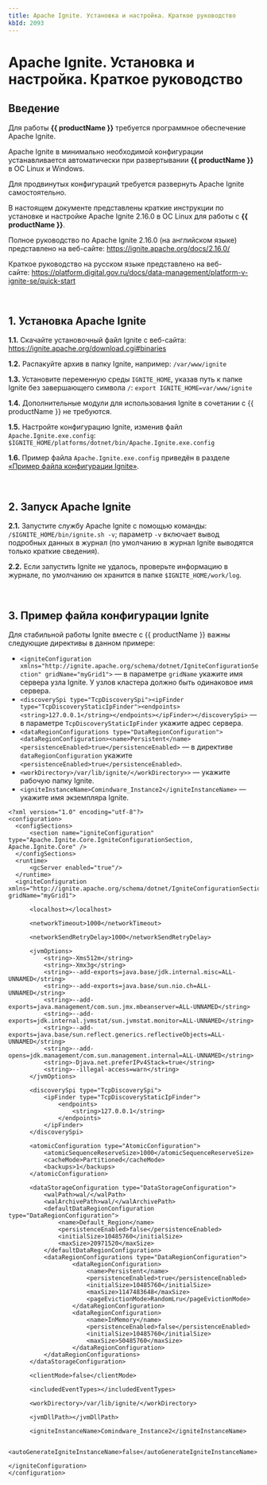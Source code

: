 ```yaml
---
title: Apache Ignite. Установка и настройка. Краткое руководство
kbId: 2093
---
```


# Apache Ignite. Установка и настройка. Краткое руководство

## Введение

Для работы **{{ productName }}** требуется программное обеспечение Apache Ignite.

Apache Ignite в минимально необходимой конфигурации устанавливается автоматически при развертывании **{{ productName }}** в ОС Linux и Windows.

Для продвинутых конфигураций требуется развернуть Apache Ignite самостоятельно.

В настоящем документе представлены краткие инструкции по установке и настройке Apache Ignite 2.16.0 в ОС Linux для работы с **{{ productName }}**.

Полное руководство по Apache Ignite 2.16.0 (на английском языке) представлено на веб-сайте: <https://ignite.apache.org/docs/2.16.0/>

Краткое руководство на русском языке представлено на веб-сайте: <https://platform.digital.gov.ru/docs/data-management/platform-v-ignite-se/quick-start>

 

## 1. Установка Apache Ignite

**1.1.** Скачайте установочный файл Ignite с веб-сайта: <https://ignite.apache.org/download.cgi#binaries>

**1.2.** Распакуйте архив в папку Ignite, например: `/var/www/ignite`

**1.3.** Установите переменную среды `IGNITE_HOME`, указав путь к папке Ignite без завершающего символа `/`: `export IGNITE_HOME=var/www/ignite`

**1.4.** Дополнительные модули для использования Ignite в сочетании с {{ productName }} не требуются.

**1.5.** Настройте конфигурацию Ignite, изменив файл `Apache.Ignite.exe.config`: `$IGNITE_HOME/platforms/dotnet/bin/Apache.Ignite.exe.config`

**1.6.** Пример файла `Apache.Ignite.exe.config` приведён в разделе [«Пример файла конфигурации Ignite»](#mcetoc_1g773nmjt5).

 

## 2. Запуск Apache Ignite

**2.1.** Запустите службу Apache Ignite с помощью команды: `/$IGNITE_HOME/bin/ignite.sh -v`; параметр `-v` включает вывод подробных данных в журнал (по умолчанию в журнал Ignite выводятся только краткие сведения).

**2.2.** Если запустить Ignite не удалось, проверьте информацию в журнале, по умолчанию он хранится в папке `$IGNITE_HOME/work/log`.

 

## 3. Пример файла конфигурации Ignite

Для стабильной работы Ignite вместе с {{ productName }} важны следующие директивы в данном примере:

- `<igniteConfiguration xmlns="http://ignite.apache.org/schema/dotnet/IgniteConfigurationSection" gridName="myGrid1">` — в параметре `gridName` укажите имя сервера узла Ignite. У узлов кластера должно быть одинаковое имя сервера.
- `<discoverySpi type="TcpDiscoverySpi"><ipFinder type="TcpDiscoveryStaticIpFinder"><endpoints> <string>127.0.0.1</string></endpoints></ipFinder></discoverySpi>` — в параметре `TcpDiscoveryStaticIpFinder` укажите адрес сервера.
- `<dataRegionConfigurations type="DataRegionConfiguration"> <dataRegionConfiguration><name>Persistent</name><persistenceEnabled>true</persistenceEnabled>` — в директиве `dataRegionConfiguration` укажите `<persistenceEnabled>true</persistenceEnabled>`.
- `<workDirectory>/var/lib/ignite/</workDirectory>>` — укажите рабочую папку Ignite.
- `<igniteInstanceName>Comindware_Instance2</igniteInstanceName>` — укажите имя экземпляра Ignite.

```
<?xml version="1.0" encoding="utf-8"?>   
<configuration>   
  <configSections>   
      <section name="igniteConfiguration" type="Apache.Ignite.Core.IgniteConfigurationSection, Apache.Ignite.Core" />   
  </configSections>   
  <runtime>   
      <gcServer enabled="true"/>   
  </runtime>   
  <igniteConfiguration xmlns="http://ignite.apache.org/schema/dotnet/IgniteConfigurationSection" gridName="myGrid1">   
      
      <localhost></localhost>   
     
      <networkTimeout>1000</networkTimeout>   
        
      <networkSendRetryDelay>1000</networkSendRetryDelay>   
            
      <jvmOptions>   
          <string>-Xms512m</string>   
          <string>-Xmx3g</string>   
          <string>--add-exports=java.base/jdk.internal.misc=ALL-UNNAMED</string>   
          <string>--add-exports=java.base/sun.nio.ch=ALL-UNNAMED</string>   
          <string>--add-exports=java.management/com.sun.jmx.mbeanserver=ALL-UNNAMED</string>   
          <string>--add-exports=jdk.internal.jvmstat/sun.jvmstat.monitor=ALL-UNNAMED</string>   
          <string>--add-exports=java.base/sun.reflect.generics.reflectiveObjects=ALL-UNNAMED</string>   
          <string>--add-opens=jdk.management/com.sun.management.internal=ALL-UNNAMED</string>   
          <string>-Djava.net.preferIPv4Stack=true</string>   
          <string>--illegal-access=warn</string>   
      </jvmOptions>   
        
      <discoverySpi type="TcpDiscoverySpi">   
          <ipFinder type="TcpDiscoveryStaticIpFinder">   
              <endpoints>   
                  <string>127.0.0.1</string>   
              </endpoints>   
          </ipFinder>   
      </discoverySpi>   
        
      <atomicConfiguration type="AtomicConfiguration">   
          <atomicSequenceReserveSize>1000</atomicSequenceReserveSize>   
          <cacheMode>Partitioned</cacheMode>   
          <backups>1</backups>   
      </atomicConfiguration>   
  
      <dataStorageConfiguration type="DataStorageConfiguration">   
          <walPath>wal/</walPath>   
          <walArchivePath>wal/</walArchivePath>   
          <defaultDataRegionConfiguration type="DataRegionConfiguration">   
              <name>Default_Region</name>   
              <persistenceEnabled>false</persistenceEnabled>   
              <initialSize>10485760</initialSize>   
              <maxSize>20971520</maxSize>   
          </defaultDataRegionConfiguration>   
          <dataRegionConfigurations type="DataRegionConfiguration">   
                  <dataRegionConfiguration>   
                      <name>Persistent</name>   
                      <persistenceEnabled>true</persistenceEnabled>   
                      <initialSize>10485760</initialSize>   
                      <maxSize>1147483648</maxSize>   
                      <pageEvictionMode>RandomLru</pageEvictionMode>   
                  </dataRegionConfiguration>   
                  <dataRegionConfiguration>   
                      <name>InMemory</name>   
                      <persistenceEnabled>false</persistenceEnabled>   
                      <initialSize>10485760</initialSize>   
                      <maxSize>50485760</maxSize>   
                  </dataRegionConfiguration>   
          </dataRegionConfigurations>   
      </dataStorageConfiguration>   
    
      <clientMode>false</clientMode>   
  
      <includedEventTypes></includedEventTypes>   
  
      <workDirectory>/var/lib/ignite/</workDirectory>   
  
      <jvmDllPath></jvmDllPath>   
  
      <igniteInstanceName>Comindware_Instance2</igniteInstanceName>   
  
      <autoGenerateIgniteInstanceName>false</autoGenerateIgniteInstanceName>   
  
</igniteConfiguration>   
</configuration>
```



